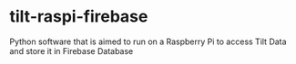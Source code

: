 # tilt-raspi-firebase
Python software that is aimed to run on a Raspberry Pi to access Tilt Data and store it in Firebase Database
